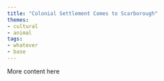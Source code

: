 ```yaml
---
title: "Colonial Settlement Comes to Scarborough"
themes: 
- cultural
- animal
tags:
- whatever
- base
---
```

More content here
